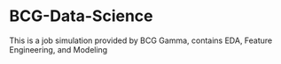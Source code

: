 # BCG-Data-Science
This is a job simulation provided by BCG Gamma, contains EDA, Feature Engineering, and Modeling
